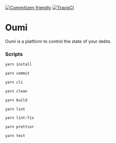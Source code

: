 [![Commitizen friendly](https://img.shields.io/badge/commitizen-friendly-brightgreen.svg)](http://commitizen.github.io/cz-cli/)
[![TravisCI](https://travis-ci.com/ticdenis/oumi.svg?branch=master)](https://travis-ci.com/ticdenis/oumi)

# Oumi

Oumi is a platform to control the state of your debts.

### Scripts

```bash
yarn install

yarn commit

yarn cli

yarn clean

yarn build

yarn lint

yarn lint:fix

yarn prettier

yarn test
```
